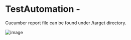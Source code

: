 # TestAutomation - 
Cucumber report file can be found under /target directory.

![image](https://github.com/ozgeuysal48/TestAutomation/assets/75492072/c85fbf7c-92c7-4a47-879a-8fcce9beda3b)

